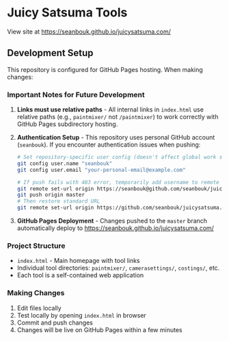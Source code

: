 # Juicy Satsuma Tools

View site at https://seanbouk.github.io/juicysatsuma.com/

## Development Setup

This repository is configured for GitHub Pages hosting. When making changes:

### Important Notes for Future Development

1. **Links must use relative paths** - All internal links in `index.html` use relative paths (e.g., `paintmixer/` not `/paintmixer`) to work correctly with GitHub Pages subdirectory hosting.

2. **Authentication Setup** - This repository uses personal GitHub account (`seanbouk`). If you encounter authentication issues when pushing:
   ```bash
   # Set repository-specific user config (doesn't affect global work settings)
   git config user.name "seanbouk"
   git config user.email "your-personal-email@example.com"

   # If push fails with 403 error, temporarily add username to remote URL
   git remote set-url origin https://seanbouk@github.com/seanbouk/juicysatsuma.com.git
   git push origin master
   # Then restore standard URL
   git remote set-url origin https://github.com/seanbouk/juicysatsuma.com.git
   ```

3. **GitHub Pages Deployment** - Changes pushed to the `master` branch automatically deploy to https://seanbouk.github.io/juicysatsuma.com/

### Project Structure

- `index.html` - Main homepage with tool links
- Individual tool directories: `paintmixer/`, `camerasettings/`, `costings/`, etc.
- Each tool is a self-contained web application

### Making Changes

1. Edit files locally
2. Test locally by opening `index.html` in browser
3. Commit and push changes
4. Changes will be live on GitHub Pages within a few minutes
